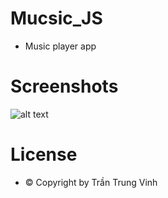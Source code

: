 # Mucsic_JS
- Music player app
# Screenshots
![alt text](https://github.com/zunggzing/Mucsic_JS/edit/master/MusicImage.PNG?raw=true)
# License
- © Copyright by Trần Trung Vinh
